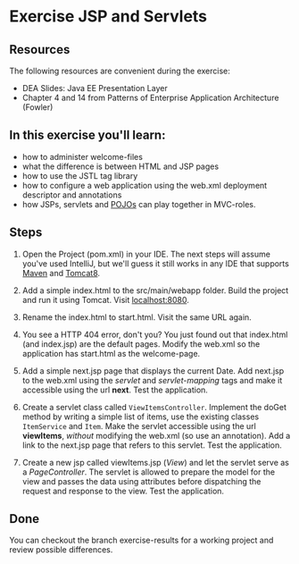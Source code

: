 Exercise JSP and Servlets
=========================
Resources
-------------
The following resources are convenient during the exercise:

* DEA Slides: Java EE Presentation Layer 
* Chapter 4 and 14 from Patterns of Enterprise Application Architecture (Fowler)
 
In this exercise you'll learn:
------------------------------
* how to administer welcome-files
* what the difference is between HTML and JSP pages
* how to use the JSTL tag library
* how to configure a web application using the web.xml deployment descriptor and annotations
* how JSPs, servlets and [POJOs](https://en.wikipedia.org/wiki/Plain_Old_Java_Object) can play together in MVC-roles. 

Steps
-----
1. Open the Project (pom.xml) in your IDE. The next steps will assume you've used IntelliJ, but we'll guess it still works in any IDE that supports [Maven](http://maven.apache.org/ "Maven") and [Tomcat8](http://tomcat.apache.org/ "Tomcat8"). 

2. Add a simple index.html to the src/main/webapp folder. Build the project and run it using Tomcat. 
Visit [localhost:8080](http://localhost:8080/).

3. Rename the index.html to start.html. Visit the same URL again.
 
4. You see a HTTP 404 error, don't you? You just found out that index.html (and index.jsp) are the default pages. Modify the web.xml so the application has start.html as the welcome-page.

5. Add a simple next.jsp page that displays the current Date. Add next.jsp to the web.xml using the *servlet* and *servlet-mapping* tags and make it accessible using the url <b>next</b>. Test the application.

6. Create a servlet class called <code>ViewItemsController</code>. Implement the doGet method by writing a simple list of items, use the existing classes <code>ItemService</code> and <code>Item</code>. Make the servlet accessible using the url <b>viewItems</b>, *without* modifying the web.xml (so use an annotation). Add a link to the next.jsp page that refers to this servlet. Test the application.

7. Create a new jsp called viewItems.jsp (*View*) and let the servlet serve as a *PageController*. The servlet is allowed to prepare the model for the view and passes the data using attributes before dispatching the request and response to the view. Test the application.

Done 
----
You can checkout the branch exercise-results for a working project and review possible differences. 